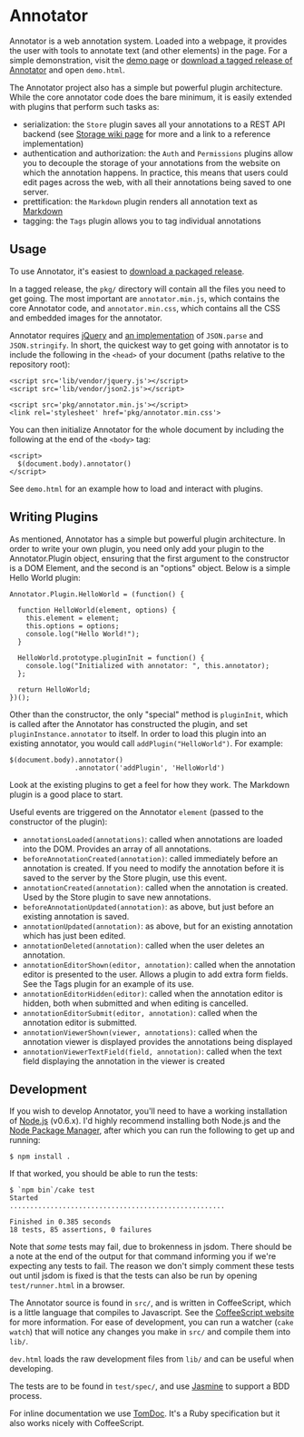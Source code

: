 Annotator
=========

Annotator is a web annotation system. Loaded into a webpage, it provides the user with tools to annotate text (and other elements) in the page. For a simple demonstration, visit the [demo page][dp] or [download a tagged release of Annotator][dl] and open `demo.html`.

[dp]: http://okfn.github.com/annotator/demo/
[dl]: https://github.com/okfn/annotator/downloads

The Annotator project also has a simple but powerful plugin architecture. While the core annotator code does the bare minimum, it is easily extended with plugins that perform such tasks as:

- serialization: the `Store` plugin saves all your annotations to a REST API backend (see [Storage wiki page][storage] for more and a link to a reference implementation)
- authentication and authorization: the `Auth` and `Permissions` plugins allow you to decouple the storage of your annotations from the website on which the annotation happens. In practice, this means that users could edit pages across the web, with all their annotations being saved to one server.
- prettification: the `Markdown` plugin renders all annotation text as [Markdown][md]
- tagging: the `Tags` plugin allows you to tag individual annotations

[md]: http://daringfireball.net/projects/markdown/
[storage]: https://github.com/okfn/annotator/wiki/Storage

Usage
-----

To use Annotator, it's easiest to [download a packaged release][dl].

In a tagged release, the `pkg/` directory will contain all the files you need to get going. The most important are `annotator.min.js`, which contains the core Annotator code, and `annotator.min.css`, which contains all the CSS and embedded images for the annotator.

Annotator requires [jQuery][$] and [an implementation][json2] of `JSON.parse` and `JSON.stringify`. In short, the quickest way to get going with annotator is to include the following in the `<head>` of your document (paths relative to the repository root):

    <script src='lib/vendor/jquery.js'></script>
    <script src='lib/vendor/json2.js'></script>

    <script src='pkg/annotator.min.js'></script>
    <link rel='stylesheet' href='pkg/annotator.min.css'>

[$]: http://jquery.com/
[json2]: https://github.com/douglascrockford/JSON-js/blob/master/json2.js

You can then initialize Annotator for the whole document by including the following at the end of the `<body>` tag:

    <script>
      $(document.body).annotator()
    </script>

See `demo.html` for an example how to load and interact with plugins.

Writing Plugins
---------------

As mentioned, Annotator has a simple but powerful plugin architecture. In order to write your own plugin, you need only add your plugin to the Annotator.Plugin object, ensuring that the first argument to the constructor is a DOM Element, and the second is an "options" object. Below is a simple Hello World plugin:

    Annotator.Plugin.HelloWorld = (function() {

      function HelloWorld(element, options) {
        this.element = element;
        this.options = options;
        console.log("Hello World!");
      }

      HelloWorld.prototype.pluginInit = function() {
        console.log("Initialized with annotator: ", this.annotator);
      };

      return HelloWorld;
    })();

Other than the constructor, the only "special" method is `pluginInit`, which is called after the Annotator has constructed the plugin, and set `pluginInstance.annotator` to itself. In order to load this plugin into an existing annotator, you would call `addPlugin("HelloWorld")`. For example:

    $(document.body).annotator()
                    .annotator('addPlugin', 'HelloWorld')

Look at the existing plugins to get a feel for how they work. The Markdown plugin is a good place to start.

Useful events are triggered on the Annotator `element` (passed to the constructor of the plugin):

- `annotationsLoaded(annotations)`: called when annotations are loaded into the DOM. Provides an array of all annotations.
- `beforeAnnotationCreated(annotation)`: called immediately before an annotation is created. If you need to modify the annotation before it is saved to the server by the Store plugin, use this event.
- `annotationCreated(annotation)`: called when the annotation is created. Used by the Store plugin to save new annotations.
- `beforeAnnotationUpdated(annotation)`: as above, but just before an existing annotation is saved.
- `annotationUpdated(annotation)`: as above, but for an existing annotation which has just been edited.
- `annotationDeleted(annotation)`: called when the user deletes an annotation.
- `annotationEditorShown(editor, annotation)`: called when the annotation editor is presented to the user. Allows a plugin to add extra form fields. See the Tags plugin for an example of its use.
- `annotationEditorHidden(editor)`: called when the annotation editor is hidden, both when submitted and when editing is cancelled.
- `annotationEditorSubmit(editor, annotation)`: called when the annotation editor is submitted.
- `annotationViewerShown(viewer, annotations)`: called when the annotation viewer is displayed provides the annotations being displayed
- `annotationViewerTextField(field, annotation)`: called when the text field displaying the annotation in the viewer is created

Development
-----------

If you wish to develop Annotator, you'll need to have a working installation of [Node.js][node] (v0.6.x). I'd highly recommend installing both Node.js and the [Node Package Manager][npm], after which you can run the following to get up and running:

    $ npm install .

If that worked, you should be able to run the tests:

    $ `npm bin`/cake test
    Started
    .....................................................

    Finished in 0.385 seconds
    18 tests, 85 assertions, 0 failures

Note that *some* tests may fail, due to brokenness in jsdom. There should be a note at the end of the output for that command informing you if we're expecting any tests to fail. The reason we don't simply comment these tests out until jsdom is fixed is that the tests can also be run by opening `test/runner.html` in a browser.

[node]: http://nodejs.org
[coffee]: http://jashkenas.github.com/coffee-script/
[npm]: http://npmjs.org

The Annotator source is found in `src/`, and is written in CoffeeScript, which is a little language that compiles to Javascript. See the [CoffeeScript website][coffee] for more information. For ease of development, you can run a watcher (`cake watch`) that will notice any changes you make in `src/` and compile them into `lib/`.

`dev.html` loads the raw development files from `lib/` and can be useful when developing.

The tests are to be found in `test/spec/`, and use [Jasmine][jas] to support a BDD process.

[jas]: http://pivotal.github.com/jasmine/

For inline documentation we use [TomDoc][tom]. It's a Ruby specification but it
also works nicely with CoffeeScript.

[tom]: http://tomdoc.org/
